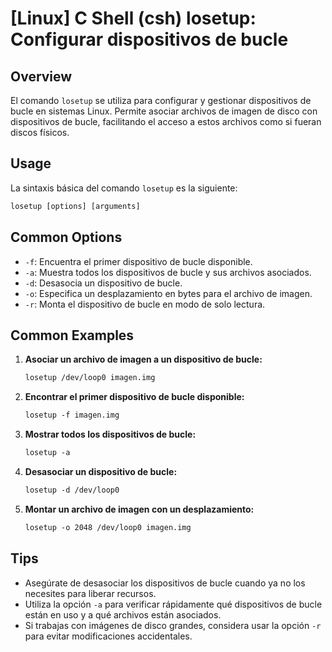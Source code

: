 # [Linux] C Shell (csh) losetup: Configurar dispositivos de bucle

## Overview
El comando `losetup` se utiliza para configurar y gestionar dispositivos de bucle en sistemas Linux. Permite asociar archivos de imagen de disco con dispositivos de bucle, facilitando el acceso a estos archivos como si fueran discos físicos.

## Usage
La sintaxis básica del comando `losetup` es la siguiente:

```csh
losetup [options] [arguments]
```

## Common Options
- `-f`: Encuentra el primer dispositivo de bucle disponible.
- `-a`: Muestra todos los dispositivos de bucle y sus archivos asociados.
- `-d`: Desasocia un dispositivo de bucle.
- `-o`: Especifica un desplazamiento en bytes para el archivo de imagen.
- `-r`: Monta el dispositivo de bucle en modo de solo lectura.

## Common Examples
1. **Asociar un archivo de imagen a un dispositivo de bucle:**
   ```csh
   losetup /dev/loop0 imagen.img
   ```

2. **Encontrar el primer dispositivo de bucle disponible:**
   ```csh
   losetup -f imagen.img
   ```

3. **Mostrar todos los dispositivos de bucle:**
   ```csh
   losetup -a
   ```

4. **Desasociar un dispositivo de bucle:**
   ```csh
   losetup -d /dev/loop0
   ```

5. **Montar un archivo de imagen con un desplazamiento:**
   ```csh
   losetup -o 2048 /dev/loop0 imagen.img
   ```

## Tips
- Asegúrate de desasociar los dispositivos de bucle cuando ya no los necesites para liberar recursos.
- Utiliza la opción `-a` para verificar rápidamente qué dispositivos de bucle están en uso y a qué archivos están asociados.
- Si trabajas con imágenes de disco grandes, considera usar la opción `-r` para evitar modificaciones accidentales.